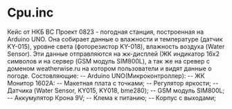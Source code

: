 # Cpu.inc
Кейс от НКБ ВС
Проект 0823 - погодная станция, построенная на Arduino UNO. Она собирает данные о влажности и температуре (датчик KY-015), уровне света (фоторезистор KY-018), влажность воздуха (Water Sensor). Эти данные отправляются на жк-дисплей (ЖК индикатор 16х2 символов и на сервер (GSM модуль SIM800L), а так же на сревер с доменом weatherwise.ru на котором пользователи и видят данные о погоде.
Состовляющие:
-- Arduino UNO(Микроконтроллер):
-- ЖК Монитор 1602A:
-- Макетная плата с точками;
-- Регулятор яркости;
-- Датчика (Water Sensor, KY015, KY018, bme280);
-- GSM модуль SIM800L;
-- Аккумулятор Крона 9V;
-- Клема к питанию;
-- Корпус с выходами;
